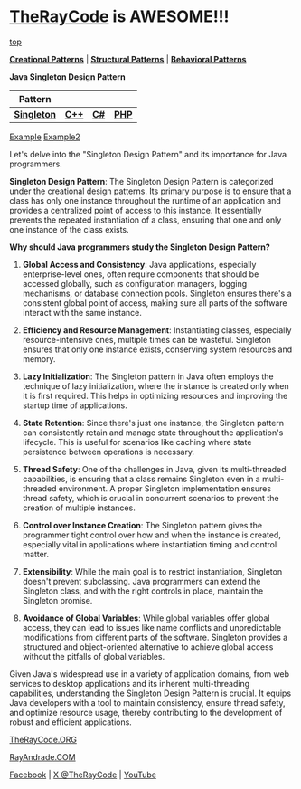 # [TheRayCode](../../../README.md) is AWESOME!!!

[top](../README.md)

**[Creational Patterns](../README.md)** | **[Structural Patterns](../../Structural/README.md)** | **[Behavioral Patterns](../../Behavioral/README.md)**

**Java Singleton Design Pattern**

|Pattern|   |   |   |
|---|---|---|---|
|  [**Singleton**](README.md) | [**C++**](../../../CPP/Creational/Singleton/README.md) | [**C#**](../../../Csharp/Creational/Singleton/README.md) | [**PHP**](../../../PHP/Creational/Singleton/README.md) |

[Example](Example/README.md)  [Example2](Example2/README.md)

Let's delve into the "Singleton Design Pattern" and its importance for Java programmers.

**Singleton Design Pattern**:
The Singleton Design Pattern is categorized under the creational design patterns. Its primary purpose is to ensure that a class has only one instance throughout the runtime of an application and provides a centralized point of access to this instance. It essentially prevents the repeated instantiation of a class, ensuring that one and only one instance of the class exists.

**Why should Java programmers study the Singleton Design Pattern?**

1. **Global Access and Consistency**: Java applications, especially enterprise-level ones, often require components that should be accessed globally, such as configuration managers, logging mechanisms, or database connection pools. Singleton ensures there's a consistent global point of access, making sure all parts of the software interact with the same instance.

2. **Efficiency and Resource Management**: Instantiating classes, especially resource-intensive ones, multiple times can be wasteful. Singleton ensures that only one instance exists, conserving system resources and memory.

3. **Lazy Initialization**: The Singleton pattern in Java often employs the technique of lazy initialization, where the instance is created only when it is first required. This helps in optimizing resources and improving the startup time of applications.

4. **State Retention**: Since there's just one instance, the Singleton pattern can consistently retain and manage state throughout the application's lifecycle. This is useful for scenarios like caching where state persistence between operations is necessary.

5. **Thread Safety**: One of the challenges in Java, given its multi-threaded capabilities, is ensuring that a class remains Singleton even in a multi-threaded environment. A proper Singleton implementation ensures thread safety, which is crucial in concurrent scenarios to prevent the creation of multiple instances.

6. **Control over Instance Creation**: The Singleton pattern gives the programmer tight control over how and when the instance is created, especially vital in applications where instantiation timing and control matter.

7. **Extensibility**: While the main goal is to restrict instantiation, Singleton doesn't prevent subclassing. Java programmers can extend the Singleton class, and with the right controls in place, maintain the Singleton promise.

8. **Avoidance of Global Variables**: While global variables offer global access, they can lead to issues like name conflicts and unpredictable modifications from different parts of the software. Singleton provides a structured and object-oriented alternative to achieve global access without the pitfalls of global variables.

Given Java's widespread use in a variety of application domains, from web services to desktop applications and its inherent multi-threading capabilities, understanding the Singleton Design Pattern is crucial. It equips Java developers with a tool to maintain consistency, ensure thread safety, and optimize resource usage, thereby contributing to the development of robust and efficient applications.


[TheRayCode.ORG](https://www.TheRayCode.org)  

[RayAndrade.COM](https://www.RayAndrade.com)

[Facebook](https://www.facebook.com/TheRayCode/) | [X @TheRayCode](https://www.x.com/TheRayCode/) | [YouTube](https://www.youtube.com/TheRayCode/)

